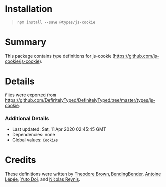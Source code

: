 # Installation
> `npm install --save @types/js-cookie`

# Summary
This package contains type definitions for js-cookie (https://github.com/js-cookie/js-cookie).

# Details
Files were exported from https://github.com/DefinitelyTyped/DefinitelyTyped/tree/master/types/js-cookie.

### Additional Details
 * Last updated: Sat, 11 Apr 2020 02:45:45 GMT
 * Dependencies: none
 * Global values: `Cookies`

# Credits
These definitions were written by [Theodore Brown](https://github.com/theodorejb), [BendingBender](https://github.com/BendingBender), [Antoine Lépée](https://github.com/alepee), [Yuto Doi](https://github.com/yutod), and [Nicolas Reynis](https://github.com/nreynis).
